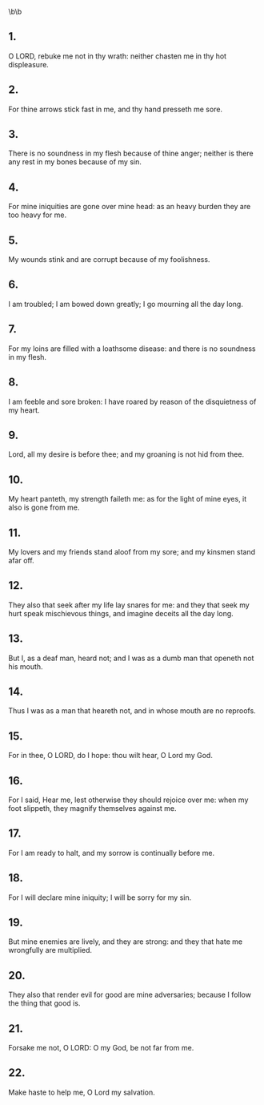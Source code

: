 \b\b
## 1.
O LORD, rebuke me not in thy wrath: neither chasten me in thy hot displeasure.
## 2.
For thine arrows stick fast in me, and thy hand presseth me sore.
## 3.
There is no soundness in my flesh because of thine anger; neither is there any rest in my bones because of my sin.
## 4.
For mine iniquities are gone over mine head: as an heavy burden they are too heavy for me.
## 5.
My wounds stink and are corrupt because of my foolishness.
## 6.
I am troubled; I am bowed down greatly; I go mourning all the day long.
## 7.
For my loins are filled with a loathsome disease: and there is no soundness in my flesh.
## 8.
I am feeble and sore broken: I have roared by reason of the disquietness of my heart.
## 9.
Lord, all my desire is before thee; and my groaning is not hid from thee.
## 10.
My heart panteth, my strength faileth me: as for the light of mine eyes, it also is gone from me.
## 11.
My lovers and my friends stand aloof from my sore; and my kinsmen stand afar off.
## 12.
They also that seek after my life lay snares for me: and they that seek my hurt speak mischievous things, and imagine deceits all the day long.
## 13.
But I, as a deaf man, heard not; and I was as a dumb man that openeth not his mouth.
## 14.
Thus I was as a man that heareth not, and in whose mouth are no reproofs.
## 15.
For in thee, O LORD, do I hope: thou wilt hear, O Lord my God.
## 16.
For I said, Hear me, lest otherwise they should rejoice over me: when my foot slippeth, they magnify themselves against me.
## 17.
For I am ready to halt, and my sorrow is continually before me.
## 18.
For I will declare mine iniquity; I will be sorry for my sin.
## 19.
But mine enemies are lively, and they are strong: and they that hate me wrongfully are multiplied.
## 20.
They also that render evil for good are mine adversaries; because I follow the thing that good is.
## 21.
Forsake me not, O LORD: O my God, be not far from me.
## 22.
Make haste to help me, O Lord my salvation.
